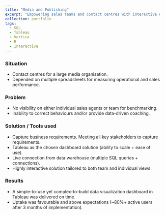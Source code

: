 ```yaml
---
title: "Media and Publishing"
excerpt: "Empowering sales teams and contact centres with interactive dashboards for operational performance improvement. <br/><img src='/images/media-publishing1.jpg'>"
collection: portfolio
tags:
  - SQL
  - Tableau
  - Vertica
  - R
  - Interactive
---
```


### Situation
- Contact centres for a large media organisation.
- Depended on multiple spreadsheets for measuring operational and sales performance.

### Problem
- No visibility on either individual sales agents or team for benchmarking. 
- Inability to correct behaviours and/or provide data-driven coaching.

### Solution / Tools used
- Capture business requirements. Meeting all key stakeholders to capture requirements.
- Tableau as the chosen dashboard solution (ability to scale + ease of use).
- Live connection from data warehouse (multiple SQL queries + connections).
- Highly interactive solution tailored to both team and individual views.

### Results
- A simple-to-use yet complex-to-build data visualization dashboard in Tableau was delivered on time.
- Uptake was favourable and above expectations (~80%+ active users after 3 months of implementation).


